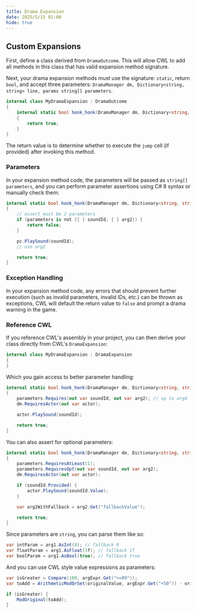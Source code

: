 ```yaml
---
title: Drama Expansion
date: 2025/5/15 01:00
hide: true
---
```


## Custom Expansions

First, define a class derived from `DramaOutcome`. This will allow CWL to add all methods in this class that has valid expansion method signature.

Next, your drama expansion methods must use the signature: `static`, return `bool`, and accept three parameters: `DramaManager dm, Dictionary<string, string> line, params string[] parameters`.

```cs
internal class MyDramaExpansion : DramaOutcome
{
    internal static bool honk_honk(DramaManager dm, Dictionary<string, string> line, params string[] parameters)
    {
        return true;
    }
}
```

The return value is to determine whether to execute the `jump` cell (if provided) after invoking this method.

### Parameters

In your expansion method code, the parameters will be passed as `string[] parameters`, and you can perform parameter assertions using C# 8 syntax or manually check them:

```cs
internal static bool honk_honk(DramaManager dm, Dictionary<string, string> line, params string[] parameters)
{
    // assert must be 2 parameters
    if (parameters is not [{ } soundId, { } arg2]) {
        return false;
    }

    pc.PlaySound(soundId);
    // use arg2

    return true;
}
```

### Exception Handling

In your expansion method code, any errors that should prevent further execution (such as invalid parameters, invalid IDs, etc.) can be thrown as exceptions, CWL will default the return value to `false` and prompt a drama warning in the game.

### Reference CWL

If you reference CWL's assembly in your project, you can then derive your class directly from CWL's `DramaExpansion`:

```cs
internal class MyDramaExpansion : DramaExpansion
{
}
```

Which you gain access to better parameter handling:

```cs
internal static bool honk_honk(DramaManager dm, Dictionary<string, string> line, params string[] parameters)
{
    parameters.Requires(out var soundId, out var arg2); // up to arg4
    dm.RequiresActor(out var actor);

    actor.PlaySound(soundId);

    return true;
}
```

You can also assert for optional parameters:

```cs
internal static bool honk_honk(DramaManager dm, Dictionary<string, string> line, params string[] parameters)
{
    parameters.RequiresAtLeast(1);
    parameters.RequiresOpt(out var soundId, out var arg2);
    dm.RequiresActor(out var actor);

    if (soundId.Provided) {
        actor.PlaySound(soundId.Value);
    }

    var arg2WithFallback = arg2.Get("fallbackValue");

    return true;
}
```

Since parameters are `string`, you can parse them like so:

```cs
var intParam = arg1.AsInt(0); // fallback 0
var floatParam = arg1.AsFloat(1f); // fallback 1f
var boolParam = arg1.AsBool(true); // fallback true
```

And you can use CWL style value expressions as parameters:

```cs
var isGreater = Compare(100, argExpr.Get(">=99"));
var toAdd = ArithmeticModOrSet(originalValue, argExpr.Get("+50")) - originalValue;

if (isGreater) {
    ModOriginal(toAdd);
}
```
